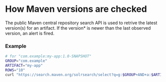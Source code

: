 # How Maven versions are checked

The public Maven central repository search API is used to retrive the latest version(s) for an artifact.
If the version* is newer than the last observed version, an alert is fired.

### Example

```sh
# for "com.example:my-app:1.0-SNAPSHOT"
GROUP="com.example"
ARTIFACT="my-app"
ROWS="10"
curl "https://search.maven.org/solrsearch/select?q=g:$GROUP+AND+a:$ARTIFACT&start=0&rows=$ROWS"
```